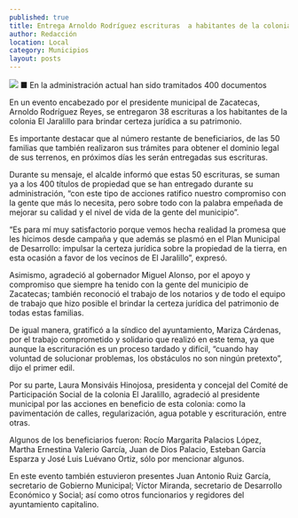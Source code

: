 ```yaml
---
published: true
title: Entrega Arnoldo Rodríguez escrituras  a habitantes de la colonia El Jaralillo
author: Redacción
location: Local
category: Municipios
layout: posts
---
```


![](http://i.imgur.com/jB7P4hsm.jpg)
■ En la administración actual han sido tramitados 400 documentos

En un evento encabezado por el presidente municipal de Zacatecas, Arnoldo Rodríguez Reyes, se entregaron 38 escrituras a los habitantes de la colonia El Jaralillo para brindar certeza jurídica a su patrimonio.

Es importante destacar que al número restante de beneficiarios, de las 50 familias que también realizaron sus trámites para obtener el dominio legal de sus terrenos, en próximos días les serán entregadas sus escrituras.

Durante su mensaje, el alcalde informó que estas 50 escrituras, se suman ya a los 400 títulos de propiedad que se han entregado durante su administración, “con este tipo de acciones ratifico nuestro compromiso con la gente que más lo necesita, pero sobre todo con la palabra empeñada de mejorar su calidad y el nivel de vida de la gente del municipio”.

“Es para mí muy satisfactorio porque vemos hecha realidad la promesa que les hicimos desde campaña y que además se plasmó en el Plan Municipal de Desarrollo: impulsar la certeza jurídica sobre la propiedad de la tierra, en esta ocasión a favor de los vecinos de El Jaralillo”, expresó.

Asimismo, agradeció al gobernador Miguel Alonso, por el apoyo y compromiso que siempre ha tenido con la gente del municipio de Zacatecas; también reconoció el trabajo de los notarios y de todo el equipo de trabajo que hizo posible el brindar la certeza jurídica del patrimonio de todas estas familias.

De igual manera, gratificó a la síndico del ayuntamiento, Mariza Cárdenas, por el trabajo comprometido y solidario que realizó en este tema, ya que aunque la escrituración es un proceso tardado y difícil, “cuando hay voluntad de solucionar problemas, los obstáculos no son ningún pretexto”, dijo el primer edil.

Por su parte, Laura Monsiváis Hinojosa, presidenta y concejal del Comité de Participación Social de la colonia El Jaralillo, agradeció al presidente municipal por las acciones en beneficio de esta colonia: como la pavimentación de calles, regularización, agua potable y escrituración, entre otras.

Algunos de los beneficiarios fueron: Rocío Margarita Palacios López, Martha Ernestina Valerio García, Juan de Dios Palacio, Esteban García Esparza y José Luis Luévano Ortiz, sólo por mencionar algunos.

En este evento también estuvieron presentes Juan Antonio Ruiz García, secretario de Gobierno Municipal; Víctor Miranda, secretario de Desarrollo Económico y Social; así como otros funcionarios y regidores del ayuntamiento capitalino.
